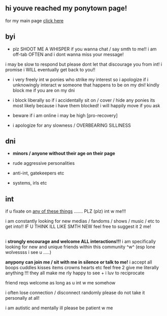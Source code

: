 ## hi youve reached my ponytown page! 

for my main page [click here](https://wip9000.carrd.co/)

## byi

- plz SHOOT ME A WHISPER if you wanna chat / say smth to me!! i am off-tab OFTEN and i dont wanna miss your message!

i may be slow to respond but please dont let that discourage you from int! i promise i WILL eventually get back to you!!

- i very freely int w ponies who strike my interest so i apologize if i unknowingly interact w someone that happens to be on my dni! kindly block me if you are on my dni

- i block liberally so if i accidentally sit on / cover / hide any ponies its most likely because i have them blocked! i will happily move if you ask

- beware if i am online i may be high [pro-recovery]

- i apologize for any slowness / OVERBEARING SILLINESS

## dni

- **minors / anyone without their age on their page**

- rude aggressive personalities

- anti-int, gatekeepers etc

- systems, irls etc

## int

if u fixate on [any of these things](https://wip9000.carrd.co/#interests) ....... PLZ (plz) int w me!!!

i am constantly looking for new medias / fandoms / shows / music / etc to get into!! IF U THINK ILL LIKE SMTH NEW feel free to suggest it 2 me!

##

i **strongly encourage and welcome ALL interactions!!!**
i am specifically looking for new and unique friends within this community ^w^
(esp lone wolvessss i see u .....)

**anypony can join me / sit with me in silence or talk to me!**
i accept all boops cuddles kisses items crowns hearts etc feel free 2 give me literally anything !!! they all make me rly happy to see + i luv to reciprocate

friend reqs welcome as long as u int w me somehow

i often lose connection / disconnect randomly please do not take it personally at all!

i am autistic and mentally ill please be patient w me

